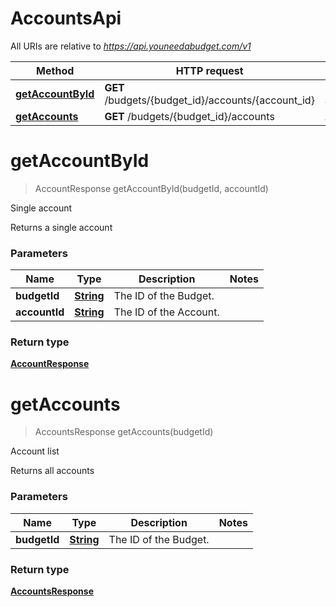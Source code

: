 # AccountsApi

All URIs are relative to *https://api.youneedabudget.com/v1*

Method | HTTP request | Description
------------- | ------------- | -------------
[**getAccountById**](AccountsApi.md#getAccountById) | **GET** /budgets/{budget_id}/accounts/{account_id} | Single account
[**getAccounts**](AccountsApi.md#getAccounts) | **GET** /budgets/{budget_id}/accounts | Account list


<a name="getAccountById"></a>
# **getAccountById**
> AccountResponse getAccountById(budgetId, accountId)

Single account

Returns a single account

### Parameters

Name | Type | Description  | Notes
------------- | ------------- | ------------- | -------------
 **budgetId** | [**String**](.md)| The ID of the Budget. | 
 **accountId** | [**String**](.md)| The ID of the Account. | 

### Return type

[**AccountResponse**](AccountResponse.md)

<a name="getAccounts"></a>
# **getAccounts**
> AccountsResponse getAccounts(budgetId)

Account list

Returns all accounts

### Parameters

Name | Type | Description  | Notes
------------- | ------------- | ------------- | -------------
 **budgetId** | [**String**](.md)| The ID of the Budget. | 

### Return type

[**AccountsResponse**](AccountsResponse.md)

